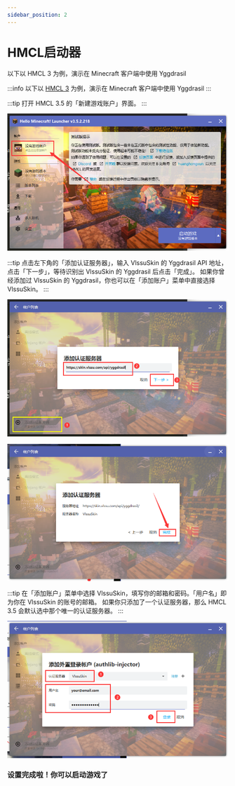 ```yaml
---
sidebar_position: 2
---
```


# HMCL启动器
以下以 HMCL 3  为例，演示在 Minecraft 客户端中使用 Yggdrasil

:::info
以下以 [HMCL 3](https://ci.huangyuhui.net/job/HMCL/) 为例，演示在 Minecraft 客户端中使用 Yggdrasil
:::

:::tip
打开 HMCL 3.5 的「新建游戏账户」界面。
:::

![An image](/img/mcserver/HMCLR1.png)

:::tip
点击左下角的「添加认证服务器」，输入 VlssuSkin 的 Yggdrasil API 地址，点击「下一步」，等待识别出 VlssuSkin 的 Yggdrasil 后点击「完成」。 如果你曾经添加过 VlssuSkin 的 Yggdrasil，你也可以在「添加账户」菜单中直接选择 VlssuSkin。
:::

![An image](/img/mcserver/HMCLR2.png)

![An image](/img/mcserver/HMCLR3.png)

:::tip
在「添加账户」菜单中选择 VlssuSkin，填写你的邮箱和密码。「用户名」即为你在 VlssuSkin 的账号的邮箱。 如果你只添加了一个认证服务器，那么 HMCL 3.5 会默认选中那个唯一的认证服务器。
:::

![An image](/img/mcserver/HMCLR4.png)

### 设置完成啦！你可以启动游戏了
